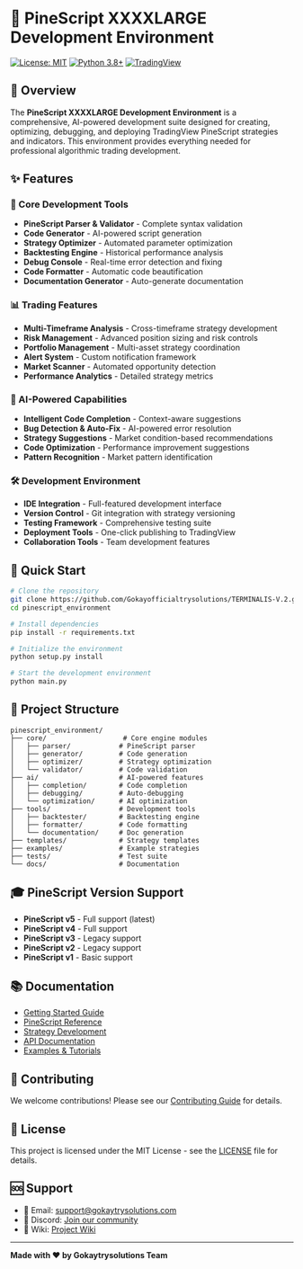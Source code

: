 # 🚀 PineScript XXXXLARGE Development Environment 

[![License: MIT](https://img.shields.io/badge/License-MIT-yellow.svg)](https://opensource.org/licenses/MIT)
[![Python 3.8+](https://img.shields.io/badge/python-3.8+-blue.svg)](https://www.python.org/downloads/)
[![TradingView](https://img.shields.io/badge/TradingView-PineScript-brightgreen.svg)](https://www.tradingview.com/)

## 🎯 Overview

The **PineScript XXXXLARGE Development Environment** is a comprehensive, AI-powered development suite designed for creating, optimizing, debugging, and deploying TradingView PineScript strategies and indicators. This environment provides everything needed for professional algorithmic trading development.

## ✨ Features

### 🔧 Core Development Tools
- **PineScript Parser & Validator** - Complete syntax validation
- **Code Generator** - AI-powered script generation
- **Strategy Optimizer** - Automated parameter optimization
- **Backtesting Engine** - Historical performance analysis
- **Debug Console** - Real-time error detection and fixing
- **Code Formatter** - Automatic code beautification
- **Documentation Generator** - Auto-generate documentation

### 📊 Trading Features
- **Multi-Timeframe Analysis** - Cross-timeframe strategy development
- **Risk Management** - Advanced position sizing and risk controls
- **Portfolio Management** - Multi-asset strategy coordination
- **Alert System** - Custom notification framework
- **Market Scanner** - Automated opportunity detection
- **Performance Analytics** - Detailed strategy metrics

### 🤖 AI-Powered Capabilities
- **Intelligent Code Completion** - Context-aware suggestions
- **Bug Detection & Auto-Fix** - AI-powered error resolution
- **Strategy Suggestions** - Market condition-based recommendations
- **Code Optimization** - Performance improvement suggestions
- **Pattern Recognition** - Market pattern identification

### 🛠️ Development Environment
- **IDE Integration** - Full-featured development interface
- **Version Control** - Git integration with strategy versioning
- **Testing Framework** - Comprehensive testing suite
- **Deployment Tools** - One-click publishing to TradingView
- **Collaboration Tools** - Team development features

## 🚀 Quick Start

```bash
# Clone the repository
git clone https://github.com/Gokayofficialtrysolutions/TERMINALIS-V.2.git
cd pinescript_environment

# Install dependencies
pip install -r requirements.txt

# Initialize the environment
python setup.py install

# Start the development environment
python main.py
```

## 📁 Project Structure

```
pinescript_environment/
├── core/                   # Core engine modules
│   ├── parser/            # PineScript parser
│   ├── generator/         # Code generation
│   ├── optimizer/         # Strategy optimization
│   └── validator/         # Code validation
├── ai/                    # AI-powered features
│   ├── completion/        # Code completion
│   ├── debugging/         # Auto-debugging
│   └── optimization/      # AI optimization
├── tools/                 # Development tools
│   ├── backtester/        # Backtesting engine
│   ├── formatter/         # Code formatting
│   └── documentation/     # Doc generation
├── templates/             # Strategy templates
├── examples/              # Example strategies
├── tests/                 # Test suite
└── docs/                  # Documentation
```

## 🎓 PineScript Version Support

- **PineScript v5** - Full support (latest)
- **PineScript v4** - Full support
- **PineScript v3** - Legacy support
- **PineScript v2** - Legacy support
- **PineScript v1** - Basic support

## 📚 Documentation

- [Getting Started Guide](docs/getting_started.md)
- [PineScript Reference](docs/pinescript_reference.md)
- [Strategy Development](docs/strategy_development.md)
- [API Documentation](docs/api_reference.md)
- [Examples & Tutorials](docs/examples.md)

## 🤝 Contributing

We welcome contributions! Please see our [Contributing Guide](CONTRIBUTING.md) for details.

## 📄 License

This project is licensed under the MIT License - see the [LICENSE](LICENSE) file for details.

## 🆘 Support

- 📧 Email: support@gokaytrysolutions.com
- 💬 Discord: [Join our community](https://discord.gg/pinescript-dev)
- 📖 Wiki: [Project Wiki](https://github.com/Gokayofficialtrysolutions/TERMINALIS-V.2/wiki)

---

**Made with ❤️ by Gokaytrysolutions Team**
